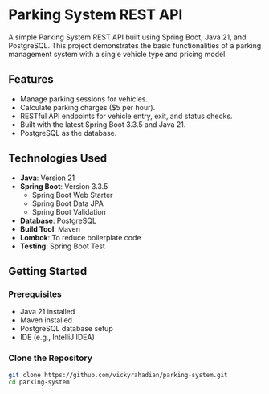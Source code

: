 # Parking System REST API

A simple Parking System REST API built using Spring Boot, Java 21, and PostgreSQL. This project demonstrates the basic functionalities of a parking management system with a single vehicle type and pricing model.

## Features

- Manage parking sessions for vehicles.
- Calculate parking charges ($5 per hour).
- RESTful API endpoints for vehicle entry, exit, and status checks.
- Built with the latest Spring Boot 3.3.5 and Java 21.
- PostgreSQL as the database.

## Technologies Used

- **Java**: Version 21
- **Spring Boot**: Version 3.3.5
    - Spring Boot Web Starter
    - Spring Boot Data JPA
    - Spring Boot Validation
- **Database**: PostgreSQL
- **Build Tool**: Maven
- **Lombok**: To reduce boilerplate code
- **Testing**: Spring Boot Test

## Getting Started

### Prerequisites

- Java 21 installed
- Maven installed
- PostgreSQL database setup
- IDE (e.g., IntelliJ IDEA)

### Clone the Repository

```bash
git clone https://github.com/vickyrahadian/parking-system.git
cd parking-system
